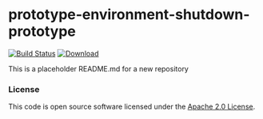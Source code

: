 
# prototype-environment-shutdown-prototype

[![Build Status](https://travis-ci.org/hmrc/prototype-environment-shutdown-prototype.svg?branch=master)](https://travis-ci.org/hmrc/prototype-environment-shutdown-prototype) [ ![Download](https://api.bintray.com/packages/hmrc/releases/prototype-environment-shutdown-prototype/images/download.svg) ](https://bintray.com/hmrc/releases/prototype-environment-shutdown-prototype/_latestVersion)

This is a placeholder README.md for a new repository

### License

This code is open source software licensed under the [Apache 2.0 License]("http://www.apache.org/licenses/LICENSE-2.0.html").
    